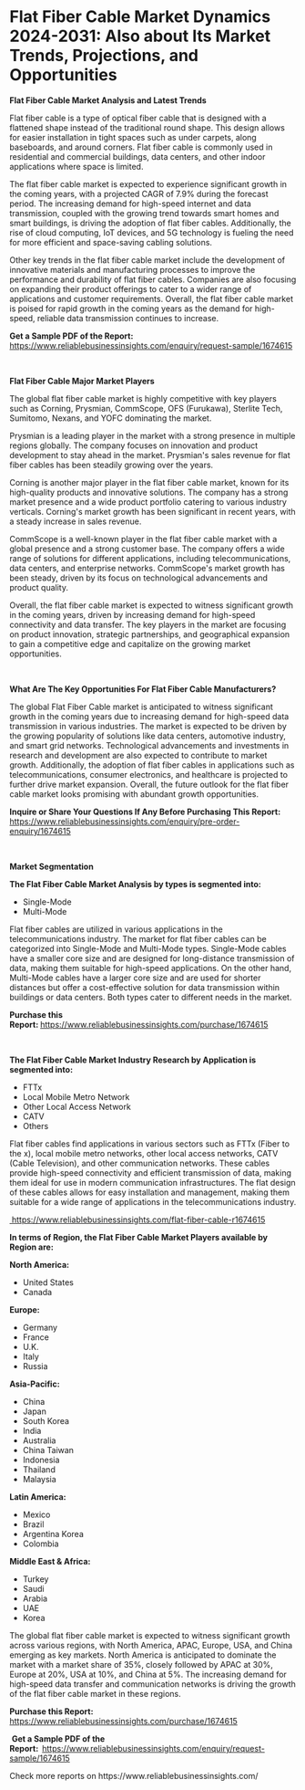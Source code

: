 <p><h1>Flat Fiber Cable Market Dynamics 2024-2031: Also about Its Market Trends, Projections, and Opportunities</h1></p><p><strong>Flat Fiber Cable Market Analysis and Latest Trends</strong></p>
<p><p>Flat fiber cable is a type of optical fiber cable that is designed with a flattened shape instead of the traditional round shape. This design allows for easier installation in tight spaces such as under carpets, along baseboards, and around corners. Flat fiber cable is commonly used in residential and commercial buildings, data centers, and other indoor applications where space is limited.</p><p>The flat fiber cable market is expected to experience significant growth in the coming years, with a projected CAGR of 7.9% during the forecast period. The increasing demand for high-speed internet and data transmission, coupled with the growing trend towards smart homes and smart buildings, is driving the adoption of flat fiber cables. Additionally, the rise of cloud computing, IoT devices, and 5G technology is fueling the need for more efficient and space-saving cabling solutions.</p><p>Other key trends in the flat fiber cable market include the development of innovative materials and manufacturing processes to improve the performance and durability of flat fiber cables. Companies are also focusing on expanding their product offerings to cater to a wider range of applications and customer requirements. Overall, the flat fiber cable market is poised for rapid growth in the coming years as the demand for high-speed, reliable data transmission continues to increase.</p></p>
<p><strong>Get a Sample PDF of the Report:&nbsp;</strong> <a href="https://www.reliablebusinessinsights.com/enquiry/request-sample/1674615">https://www.reliablebusinessinsights.com/enquiry/request-sample/1674615</a></p>
<p>&nbsp;</p>
<p><strong>Flat Fiber Cable Major Market Players</strong></p>
<p><p>The global flat fiber cable market is highly competitive with key players such as Corning, Prysmian, CommScope, OFS (Furukawa), Sterlite Tech, Sumitomo, Nexans, and YOFC dominating the market. </p><p>Prysmian is a leading player in the market with a strong presence in multiple regions globally. The company focuses on innovation and product development to stay ahead in the market. Prysmian's sales revenue for flat fiber cables has been steadily growing over the years.</p><p>Corning is another major player in the flat fiber cable market, known for its high-quality products and innovative solutions. The company has a strong market presence and a wide product portfolio catering to various industry verticals. Corning's market growth has been significant in recent years, with a steady increase in sales revenue.</p><p>CommScope is a well-known player in the flat fiber cable market with a global presence and a strong customer base. The company offers a wide range of solutions for different applications, including telecommunications, data centers, and enterprise networks. CommScope's market growth has been steady, driven by its focus on technological advancements and product quality.</p><p>Overall, the flat fiber cable market is expected to witness significant growth in the coming years, driven by increasing demand for high-speed connectivity and data transfer. The key players in the market are focusing on product innovation, strategic partnerships, and geographical expansion to gain a competitive edge and capitalize on the growing market opportunities.</p></p>
<p>&nbsp;</p>
<p><strong>What Are The Key Opportunities For Flat Fiber Cable Manufacturers?</strong></p>
<p><p>The global Flat Fiber Cable market is anticipated to witness significant growth in the coming years due to increasing demand for high-speed data transmission in various industries. The market is expected to be driven by the growing popularity of solutions like data centers, automotive industry, and smart grid networks. Technological advancements and investments in research and development are also expected to contribute to market growth. Additionally, the adoption of flat fiber cables in applications such as telecommunications, consumer electronics, and healthcare is projected to further drive market expansion. Overall, the future outlook for the flat fiber cable market looks promising with abundant growth opportunities.</p></p>
<p><strong>Inquire or Share Your Questions If Any Before Purchasing This Report:</strong> <a href="https://www.reliablebusinessinsights.com/enquiry/pre-order-enquiry/1674615">https://www.reliablebusinessinsights.com/enquiry/pre-order-enquiry/1674615</a></p>
<p>&nbsp;</p>
<p><strong>Market Segmentation</strong></p>
<p><strong>The Flat Fiber Cable Market Analysis by types is segmented into:</strong></p>
<p><ul><li>Single-Mode</li><li>Multi-Mode</li></ul></p>
<p><p>Flat fiber cables are utilized in various applications in the telecommunications industry. The market for flat fiber cables can be categorized into Single-Mode and Multi-Mode types. Single-Mode cables have a smaller core size and are designed for long-distance transmission of data, making them suitable for high-speed applications. On the other hand, Multi-Mode cables have a larger core size and are used for shorter distances but offer a cost-effective solution for data transmission within buildings or data centers. Both types cater to different needs in the market.</p></p>
<p><strong>Purchase this Report:&nbsp;</strong><a href="https://www.reliablebusinessinsights.com/purchase/1674615">https://www.reliablebusinessinsights.com/purchase/1674615</a></p>
<p>&nbsp;</p>
<p><strong>The Flat Fiber Cable Market Industry Research by Application is segmented into:</strong></p>
<p><ul><li>FTTx</li><li>Local Mobile Metro Network</li><li>Other Local Access Network</li><li>CATV</li><li>Others</li></ul></p>
<p><p>Flat fiber cables find applications in various sectors such as FTTx (Fiber to the x), local mobile metro networks, other local access networks, CATV (Cable Television), and other communication networks. These cables provide high-speed connectivity and efficient transmission of data, making them ideal for use in modern communication infrastructures. The flat design of these cables allows for easy installation and management, making them suitable for a wide range of applications in the telecommunications industry.</p></p>
<p><a href="https://www.reliablebusinessinsights.com/flat-fiber-cable-r1674615">&nbsp;https://www.reliablebusinessinsights.com/flat-fiber-cable-r1674615</a></p>
<p><strong>In terms of Region, the Flat Fiber Cable Market Players available by Region are:</strong></p>
<p>
    <p> <strong> North America: </strong>
        <ul>
            <li>United States</li>
            <li>Canada</li>
        </ul>
        </p> 
    <p> <strong> Europe: </strong>
        <ul>
            <li>Germany</li>
            <li>France</li>
            <li>U.K.</li>
            <li>Italy</li>
            <li>Russia</li>
        </ul>
        </p> 
    <p> <strong> Asia-Pacific: </strong>
        <ul>
            <li>China</li>
            <li>Japan</li>
            <li>South Korea</li>
            <li>India</li>
            <li>Australia</li>
            <li>China Taiwan</li>
            <li>Indonesia</li>
            <li>Thailand</li>
            <li>Malaysia</li>
        </ul>
        </p> 
    <p> <strong> Latin America: </strong>
        <ul>
            <li>Mexico</li>
            <li>Brazil</li>
            <li>Argentina Korea</li>
            <li>Colombia</li>
        </ul>
        </p> 
    <p> <strong> Middle East & Africa: </strong>
        <ul>
            <li>Turkey</li>
            <li>Saudi</li>
            <li>Arabia</li>
            <li>UAE</li>
            <li>Korea</li>
        </ul>
    </p>
    </p>
<p><p>The global flat fiber cable market is expected to witness significant growth across various regions, with North America, APAC, Europe, USA, and China emerging as key markets. North America is anticipated to dominate the market with a market share of 35%, closely followed by APAC at 30%, Europe at 20%, USA at 10%, and China at 5%. The increasing demand for high-speed data transfer and communication networks is driving the growth of the flat fiber cable market in these regions.</p></p>
<p><strong>Purchase this Report: </strong><a href="https://www.reliablebusinessinsights.com/purchase/1674615">https://www.reliablebusinessinsights.com/purchase/1674615</a></p>
<p>&nbsp;<strong>Get a Sample PDF of the Report:&nbsp;&nbsp;</strong><a href="https://www.reliablebusinessinsights.com/enquiry/request-sample/1674615">https://www.reliablebusinessinsights.com/enquiry/request-sample/1674615</a></p>
<p><strong></strong></p>
<p>Check more reports on https://www.reliablebusinessinsights.com/</p>
